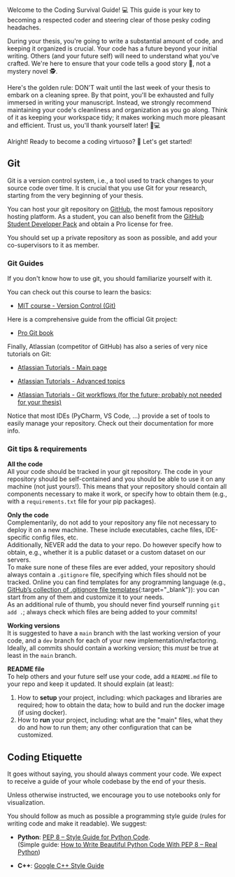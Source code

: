 Welcome to the Coding Survival Guide! :computer: 
This guide is your key to becoming a respected coder and steering clear of those pesky coding headaches.

During your thesis, you're going to write a substantial amount of code, and keeping it organized is crucial. Your code has a future beyond your initial writing. Others (and your future self) will need to understand what you've crafted. We're here to ensure that your code tells a good story :book:, not a mystery novel :detective:.

Here's the golden rule: DON'T wait until the last week of your thesis to embark on a cleaning spree. By that point, you'll be exhausted and fully immersed in writing your manuscript. Instead, we strongly recommend maintaining your code's cleanliness and organization as you go along. Think of it as keeping your workspace tidy; it makes working much more pleasant and efficient. Trust us, you'll thank yourself later! :broom::computer:

Alright! Ready to become a coding virtuoso? :violin: Let's get started!


## Git

Git is a version control system, i.e., a tool used to track changes to your source code over time. It is crucial that you use Git for your research, starting from the very beginning of your thesis. 

You can host your git repository on [GitHub](https://github.com/), the most famous repository hosting platform. As a student, you can also benefit from the [GitHub Student Developer Pack](https://education.github.com/pack) and obtain a Pro license for free.

You should set up a private repository as soon as possible, and add your co-supervisors to it as member.

### Git Guides

If you don't know how to use git, you should familiarize yourself with it.

You can check out this course to learn the basics:<br>

- [MIT course - Version Control (Git)](https://missing.csail.mit.edu/2020/version-control/)

Here is a comprehensive guide from the official Git project:<br>

- [Pro Git book](https://git-scm.com/book/en/v2)

Finally, Atlassian (competitor of GitHub) has also a series of very nice tutorials on Git:

- [Atlassian Tutorials - Main page](https://www.atlassian.com/git/tutorials)

- [Atlassian Tutorials - Advanced topics](https://www.atlassian.com/git/tutorials/advanced-overview)

- [Atlassian Tutorials - Git workflows (for the future; probably not needed for your thesis)](https://www.atlassian.com/git/tutorials/comparing-workflows)

Notice that most IDEs (PyCharm, VS Code, ...) provide a set of tools to easily manage your repository. Check out their documentation for more info.

### Git tips & requirements

**All the code**<br>
All your code should be tracked in your git repository.
The code in your repository should be self-contained and you should be able to use it on any machine (not just yours!). This means that your repository should contain all components necessary to make it work, or specify how to obtain them (e.g., with a `requirements.txt` file for your pip packages).

**Only the code**<br>
Complementarily, do not add to your repository any file not necessary to deploy it on a new machine. These include executables, cache files, IDE-specific config files, etc.<br>
Additionally, NEVER add the data to your repo. Do however specify how to obtain, e.g., whether it is a public dataset or a custom dataset on our servers.<br>
To make sure none of these files are ever added, your repository should always contain a `.gitignore` file, specifying which files should not be tracked. Online you can find templates for any programming language (e.g., [GitHub’s collection of .gitignore file templates](https://github.com/github/gitignore/){:target="_blank"}): you can start from any of them and customize it to your needs.
<br>
As an additional rule of thumb, you should never find yourself running `git add .`; always check which files are being added to your commits!

**Working versions**<br>
It is suggested to have a `main` branch with the last working version of your code, and a `dev` branch for each of your new implementation/refactoring. Ideally, all commits should contain a working version; this _must_ be true at least in the `main` branch.

**README file**<br>
To help others and your future self use your code, add a `README.md` file to your repo and keep it updated. It should explain (at least):

1. How to **setup** your project, including: which packages and libraries are required; how to obtain the data; how to build and run the docker image (if using docker).
2. How to **run** your project, including: what are the "main" files, what they do and how to run them; any other configuration that can be customized.

## Coding Etiquette

It goes without saying, you should always comment your code. We expect to receive a guide of your whole codebase by the end of your thesis.

Unless otherwise instructed, we encourage you to use notebooks only for visualization.

You should follow as much as possible a programming style guide (rules for writing code and make it readable). We suggest:

- **Python**: [PEP 8 – Style Guide for Python Code](https://peps.python.org/pep-0008/).<br>(Simple guide: [How to Write Beautiful Python Code With PEP 8 – Real Python](https://realpython.com/python-pep8/))

- **C++**: [Google C++ Style Guide](https://google.github.io/styleguide/cppguide.html)
